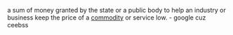 a sum of money granted by the state or a public body to help an industry or business keep the price of a [commodity](https://www.google.com/search?sca_esv=409625519d2394b4&sxsrf=AE3TifNKQYeJ0dvRj8cfWTpZHJTFplTRgg:1759329427526&q=commodity&si=AMgyJEu0vuRfTngwPFrZh1qV1iGH5eGEoDnqaYSM9lELUb6X_f5Mtwv5xEEiG1Y9x-IpVZW5VPud1onjCqgkaoyrWRqQTtX_9QfMRuULJTDhKVHbd-eb2Fw%3D&expnd=1&sa=X&ved=2ahUKEwj4h8jsnIOQAxVUS2wGHeV3J_UQyecJegQIHBAR) or service low. - google cuz ceebss